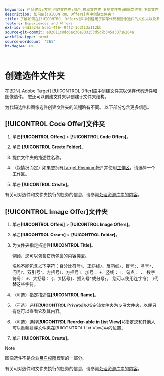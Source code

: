 ```yaml
---
keywords: 产品建议;内容;创建文件夹;资产;移动文件夹;复制文件夹;删除文件夹;下载文件夹;文件夹
description: 如何在[!UICONTROL Offers]库中创建文件夹？
title: 了解如何在[!UICONTROL Offers]库中创建用于保存代码和图像选件的文件夹以及其他文件夹。
feature: Experiences and Offers
exl-id: 64d1a24a-5ce1-4f64-9ff2-1c2f13a112bb
source-git-commit: e8201198dc6ac36e803153d5c6b345a30716204a
workflow-type: tm+mt
source-wordcount: '261'
ht-degree: 6%

---
```


# 创建选件文件夹

在[!DNL Adobe Target] [!UICONTROL Offer]库中创建文件夹以保存代码选件和图像选件。 您还可以创建文件夹以创建子文件夹结构。

为代码选件和图像选件创建文件夹的流程略有不同。 以下部分包含更多信息。

## [!UICONTROL Code Offer]文件夹

1. 单击&#x200B;**[!UICONTROL Offers]** > **[!UICONTROL Code Offers]**。

1. 单击 **[!UICONTROL Create Folder]**。

1. 提供文件夹的描述性名称。

1. （视情况而定）如果您拥有[Target Premium](/help/main/c-intro/intro.md#premium)帐户并使用[工作区](/help/main/administrating-target/c-user-management/property-channel/properties-overview.md##section_B82EB409B67C4D9D9D20CE30E48DB1DC)，请选择一个工作区。

1. 单击 **[!UICONTROL Create]**。

有关可对选件和文件夹执行的任务的信息，请参阅[处理资源库中的内容](/help/main/c-experiences/c-manage-content/assets-working.md)。

## [!UICONTROL Image Offer]文件夹

1. 单击&#x200B;**[!UICONTROL Offers]** > **[!UICONTROL Image Offers]**。

1. 单击&#x200B;**[!UICONTROL Create]** > **[!UICONTROL Folder]**。

1. 为文件夹指定描述性&#x200B;**[!UICONTROL Title]**。

   例如，您可以包含它所包含的内容类型。

   名称不能包含以下字符：百分比符号`%`、正斜线`/`、反斜线`\`、冒号`:`、星号`*`、问号`?`、双引号`"`、方括号`[`、方括号`]`、加号： `+`、竖线： `|`、句点： `.`、数字符号： `#`、大括号： `{`、大括号`}`、插入号`^`或分号`;`。 您可以使用连字符(`- `)代替这些字符。

1. （可选）指定描述性&#x200B;**[!UICONTROL Name]**。
1. （可选）选择&#x200B;**[!UICONTROL Private]**&#x200B;以指定该文件夹为专用文件夹，以便只有您可以查看它及其内容。
1. （可选）选择&#x200B;**[!UICONTROL Reorder-able in List View]**&#x200B;以指定您和其他人可以重新排序文件夹在[!UICONTROL List View]中的位置。

1. 单击 **[!UICONTROL Create]**。

>[!NOTE]
>
>图像选件不是[企业用户权限](/help/main/administrating-target/c-user-management/property-channel/property-channel.md)模型的一部分。

有关可对选件和文件夹执行的任务的信息，请参阅[处理资源库中的内容](/help/main/c-experiences/c-manage-content/assets-working.md)。
